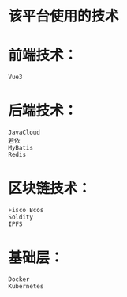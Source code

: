# 该平台使用的技术
#  前端技术：
    Vue3
#  后端技术：
    JavaCloud
    若依
    MyBatis
    Redis
#  区块链技术：
    Fisco Bcos
    Soldity
    IPFS
#  基础层：
    Docker
    Kubernetes
